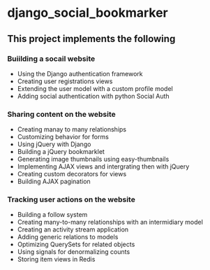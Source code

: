 # django_social_bookmarker


## This project implements the following

### Buiilding a socail website
- Using the Django authentication framework
- Creating user registrations views
- Extending the user model with a custom profile model
- Adding social authentication with python Social Auth

### Sharing content on the website
- Creating manay to many relationships
- Customizing behavior for forms
- Using jQuery with Django
- Building a jQuery bookmarklet
- Generating image thumbnails using easy-thumbnails
- Implementing AJAX views and intergrating then with jQuery
- Creating custom decorators for views
- Building AJAX pagination

### Tracking user actions on the website
- Building a follow system
- Creating many-to-many relationships with an intermidiary model
- Creating an activity stream application
- Adding generic relations to models
- Optimizing QuerySets for related objects
- Using signals for denormalizing counts
- Storing item views in Redis
